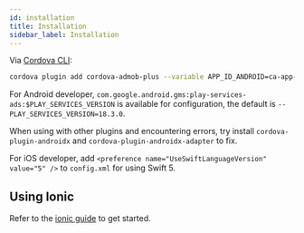 ```yaml
---
id: installation
title: Installation
sidebar_label: Installation
---
```


Via [Cordova CLI](https://www.npmjs.com/package/cordova):

```sh
cordova plugin add cordova-admob-plus --variable APP_ID_ANDROID=ca-app-pub-xxx~xxx --variable APP_ID_IOS=ca-app-pub-xxx~xxx
```

For Android developer, `com.google.android.gms:play-services-ads:$PLAY_SERVICES_VERSION` is available for configuration, the default is `--PLAY_SERVICES_VERSION=18.3.0`.

When using with other plugins and encountering errors, try install `cordova-plugin-androidx` and `cordova-plugin-androidx-adapter` to fix.

For iOS developer, add `<preference name="UseSwiftLanguageVersion" value="5" />` to `config.xml` for using Swift 5.

## Using Ionic

Refer to the [ionic guide](ionic.md) to get started.
